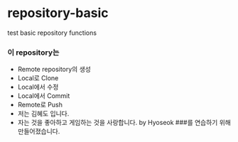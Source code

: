 # repository-basic
test basic repository functions

### 이 repository는
* Remote repository의 생성
* Local로 Clone
* Local에서 수정
* Local에서 Commit
* Remote로 Push
* 저는 김혜도 입니다.
* 자는 것을 좋아하고 게임하는 것을 사랑합니다. by Hyoseok
###를 연습하기 위해 만들어졌습니다.
